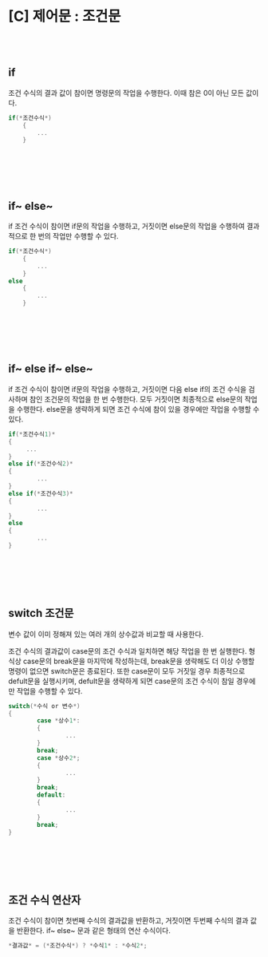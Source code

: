 # [C] 제어문 : 조건문

<br><br>

## **if**

조건 수식의 결과 값이 참이면 명령문의 작업을 수행한다. 이때 참은 0이 아닌 모든 값이다.

```c
if(*조건수식*)
	{
		...
	}
```

<br><br>
<br><br>

## **if~ else~**

if 조건 수식이 참이면 if문의 작업을 수행하고, 거짓이면 else문의 작업을 수행하여 결과적으로 한 번의 작업만 수행할 수 있다.

```c
if(*조건수식*) 
	{
		...
	}
else
	{
		...
	}
```

<br><br>
<br><br>

## **if~ else if~ else~**

if 조건 수식이 참이면 if문의 작업을 수행하고, 거짓이면 다음 else if의 조건 수식을 검사하며 참인 조건문의 작업을 한 번 수행한다. 모두 거짓이면 최종적으로 else문의 작업을 수행한다. else문을 생략하게 되면 조건 수식에 참이 있을 경우에만 작업을 수행할 수 있다.

```c
if(*조건수식1)* 
{
	 ...
}
else if(*조건수식2)*
{
		...
}
else if(*조건수식3)*
{
		...
}
else
{
		...
}
```

<br><br>
<br><br>

## **switch 조건문**

변수 값이 이미 정해져 있는 여러 개의 상수값과 비교할 때 사용한다.

조건 수식의 결과값이 case문의 조건 수식과 일치하면 해당 작업을 한 번 실행한다. 형식상 case문의 break문을 마지막에 작성하는데, break문을 생략해도 더 이상 수행할 명령이 없으면 switch문은 종료된다. 또한 case문이 모두 거짓일 경우 최종적으로 defult문을 실행시키며, defult문을 생략하게 되면 case문의 조건 수식이 참일 경우에만 작업을 수행할 수 있다.

```c
switch(*수식 or 변수*)
{
		case *상수1*:
		{
				...
		}
		break;
		case *상수2*;
		{
				...
		}
		break;
		default:
		{
				...
		}
		break;
}
```

<br><br>
<br><br>

## **조건 수식 연산자**

조건 수식이 참이면 첫번째 수식의 결과값을 반환하고, 거짓이면 두번째 수식의 결과 값을 반환한다. if~ else~ 문과 같은 형태의 연산 수식이다.

```c
*결과값* = (*조건수식*) ? *수식1* : *수식2*;
```
